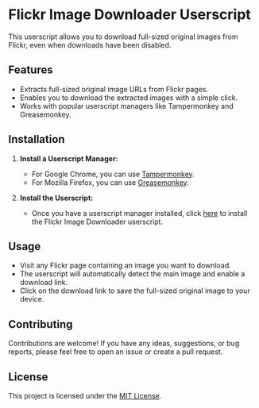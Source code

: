 # Flickr Image Downloader Userscript

This userscript allows you to download full-sized original images from Flickr, even when downloads have been disabled.

## Features

- Extracts full-sized original image URLs from Flickr pages.
- Enables you to download the extracted images with a simple click.
- Works with popular userscript managers like Tampermonkey and Greasemonkey.

## Installation

1. **Install a Userscript Manager:**
   - For Google Chrome, you can use [Tampermonkey](https://www.tampermonkey.net/).
   - For Mozilla Firefox, you can use [Greasemonkey](https://addons.mozilla.org/en-US/firefox/addon/greasemonkey/).

2. **Install the Userscript:**
   - Once you have a userscript manager installed, click [here](https://raw.githubusercontent.com/yourusername/yourrepository/master/flickr_image_downloader.user.js) to install the Flickr Image Downloader userscript.

## Usage

- Visit any Flickr page containing an image you want to download.
- The userscript will automatically detect the main image and enable a download link.
- Click on the download link to save the full-sized original image to your device.

## Contributing

Contributions are welcome! If you have any ideas, suggestions, or bug reports, please feel free to open an issue or create a pull request.

## License

This project is licensed under the [MIT License](LICENSE).
